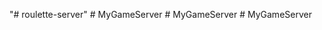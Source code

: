 "# roulette-server" 
#   M y G a m e S e r v e r  
 #   M y G a m e S e r v e r  
 #   M y G a m e S e r v e r  
 